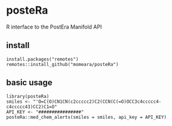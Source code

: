 # posteRa
R interface to the PostEra Manifold API


## install

    install.packages("remotes")
    remotes::install_github("momeara/posteRa")
    
## basic usage

    library(posteRa)
    smiles <- "'O=C(O)CN1CN(c2ccccc2)C2(CCN(C(=O)OCC3c4ccccc4-c4ccccc43)CC2)C1=O"
    API_KEY <- "################"
    posteRa::med_chem_alerts(smiles = smiles, api_key = API_KEY)
    
